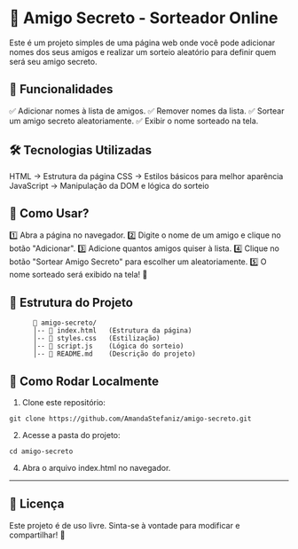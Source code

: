 # 🎁 Amigo Secreto - Sorteador Online

Este é um projeto simples de uma página web onde você pode adicionar nomes dos seus amigos e realizar um sorteio aleatório para definir quem será seu amigo secreto.



## 🚀 Funcionalidades
✅ Adicionar nomes à lista de amigos.
✅ Remover nomes da lista.
✅ Sortear um amigo secreto aleatoriamente.
✅ Exibir o nome sorteado na tela.



## 🛠️ Tecnologias Utilizadas
HTML → Estrutura da página
CSS → Estilos básicos para melhor aparência
JavaScript → Manipulação da DOM e lógica do sorteio



## 🎲 Como Usar?
1️⃣ Abra a página no navegador.
2️⃣ Digite o nome de um amigo e clique no botão "Adicionar".
3️⃣ Adicione quantos amigos quiser à lista.
4️⃣ Clique no botão "Sortear Amigo Secreto" para escolher um aleatoriamente.
5️⃣ O nome sorteado será exibido na tela! 🎉



## 📂 Estrutura do Projeto
```
      📁 amigo-secreto/
      │-- 📄 index.html   (Estrutura da página)
      │-- 🎨 styles.css   (Estilização)
      │-- 🎲 script.js    (Lógica do sorteio)
      │-- 📄 README.md    (Descrição do projeto)
```




## 🔧 Como Rodar Localmente
1. Clone este repositório:
```
git clone https://github.com/AmandaStefaniz/amigo-secreto.git
```


2. Acesse a pasta do projeto:
```
cd amigo-secreto
```


4. Abra o arquivo index.html no navegador.

------------------------------------------------------------------



## 📜 Licença
Este projeto é de uso livre. Sinta-se à vontade para modificar e compartilhar! 🎊



